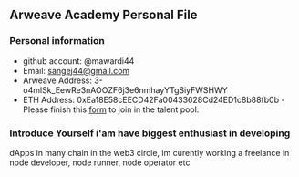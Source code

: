 ## Arweave Academy Personal File

### Personal information

- github account: @mawardi44 
- Email: sangej44@gmail.com 
- Arweave Address: 3-o4mlSk_EewRe3nAOOZF6j3e6nmhayYTgSiyFWSHWY 
- ETH Address: 0xEa18E58cEECD42Fa00433628Cd24ED1c8b88fb0b - Please finish this
[form](https://docs.google.com/forms/d/e/1FAIpQLSfWA5fIIcBgmRppm3jNz5vmf9Mai_QMVil-2pO4r7YKn_Zhtw/viewform?usp=sf_link)
to join in the talent pool.

### Introduce Yourself i\'am have biggest enthusiast in developing
dApps in many chain in the web3 circle, im curently working a freelance
in node developer, node runner, node operator etc

